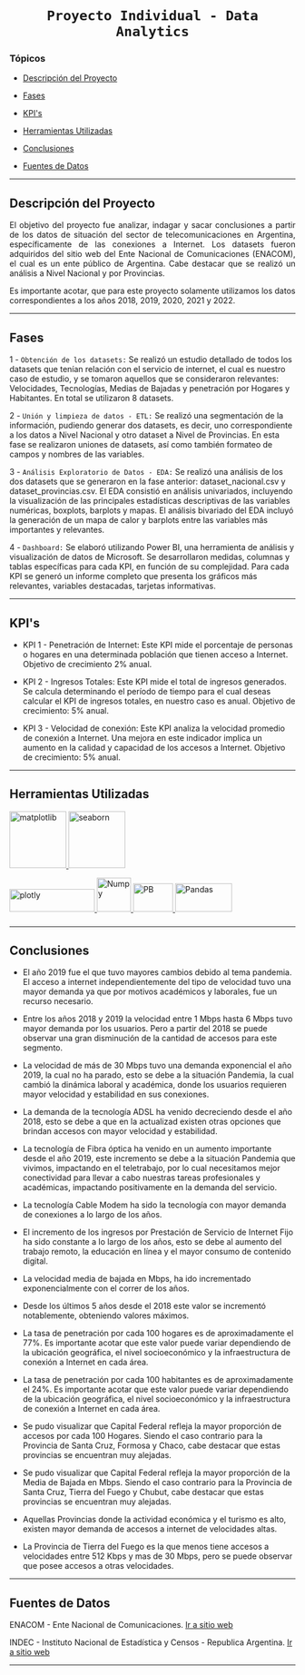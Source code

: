 # <h1 align=center>**`Proyecto Individual - Data Analytics`**</h1>

### Tópicos 

- [Descripción del Proyecto](#descripcion-del-proyecto)

- [Fases](#fases)

- [KPI's](#kpis)

- [Herramientas Utilizadas](#herramientas-utilizadas)

- [Conclusiones](#conclusiones)

- [Fuentes de Datos](#fuentes-de-datos)

<hr>

## Descripción del Proyecto

<p align="justify">
El objetivo del proyecto fue analizar, indagar y sacar conclusiones a partir de los datos de situación del sector de telecomunicaciones en Argentina, específicamente de las conexiones a Internet. Los datasets fueron adquiridos del sitio web del Ente Nacional de Comunicaciones (ENACOM), el cual es un ente público de Argentina. Cabe destacar que se realizó un análisis a Nivel Nacional y por Provincias.

Es importante acotar, que para este proyecto solamente utilizamos los datos correspondientes a los años 2018, 2019, 2020, 2021 y 2022.
</p>

<hr>

## Fases

1 - `Obtención de los datasets:` Se realizó un estudio detallado de todos los datasets que tenían relación con el servicio de internet, el cual es nuestro caso de estudio, y se tomaron aquellos que se consideraron relevantes: Velocidades, Tecnologías, Medias de Bajadas y penetración por Hogares y Habitantes. En total se utilizaron 8 datasets.

2 - `Unión y limpieza de datos - ETL:` Se realizó una segmentación de la información, pudiendo generar dos datasets, es decir, uno correspondiente a los datos a Nivel Nacional y otro dataset a Nivel de Provincias. En esta fase se realizaron uniones de datasets, así como también formateo de campos y nombres de las variables.

3 - `Análisis Exploratorio de Datos - EDA:` Se realizó una análisis de los dos datasets que se generaron en la fase anterior: dataset_nacional.csv y dataset_provincias.csv. El EDA consistió en análisis univariados, incluyendo la visualización de las principales estadísticas descriptivas de las variables numéricas, boxplots, barplots y mapas. El análisis bivariado del EDA incluyó la generación de un mapa de calor y barplots entre las variables más importantes y relevantes.

4 - `Dashboard:` Se elaboró utilizando Power BI, una herramienta de análisis y visualización de datos de Microsoft. Se desarrollaron medidas, columnas y tablas específicas para cada KPI, en función de su complejidad. Para cada KPI se generó un informe completo que presenta los gráficos más relevantes, variables destacadas, tarjetas informativas. 

<hr>

## KPI's

- KPI 1 - Penetración de Internet: Este KPI mide el porcentaje de personas o hogares en una determinada población que tienen acceso a Internet. Objetivo de crecimiento 2% anual.

- KPI 2 - Ingresos Totales: Este KPI mide el total de ingresos generados. Se calcula determinando el período de tiempo para el cual deseas calcular el KPI de ingresos totales, en nuestro caso es anual. Objetivo de crecimiento: 5% anual.

- KPI 3 - Velocidad de conexión: Este KPI analiza la velocidad promedio de conexión a Internet. Una mejora en este indicador implica un aumento en la calidad y capacidad de los accesos a Internet. Objetivo de crecimiento: 5% anual.

<hr>

## Herramientas Utilizadas

 <a href="https://matplotlib.org/" target="_blank"> <img src="https://matplotlib.org/stable/_static/images/logo2.svg" alt="matplotlib" width="100" height="100"/> </a> <a href="https://seaborn.pydata.org/" target="_blank"> <img src="https://seaborn.pydata.org/_static/logo-wide-lightbg.svg" alt="seaborn" width="100" height="100"/> </a> 
 
 <a href="https://plotly.com/" target="_blank"> <img src="https://upload.wikimedia.org/wikipedia/commons/thumb/8/8a/Plotly-logo.png/220px-Plotly-logo.png" alt="plotly" width="150" height="40"/> </a> <a href="https://numpy.org/" target="_blank"> <img src="https://numpy.org/images/logo.svg" alt="Numpy" width="60" height="60"/> </a>  <a href="https://powerbi.microsoft.com//" target="_blank"> <img src="https://1000marcas.net/wp-content/uploads/2022/08/Microsoft-Power-BI-Logo-500x281.png" alt="PB" width="70" height="50"/> </a>  <a href="https://pandas.pydata.org/" target="_blank"> <img src="https://upload.wikimedia.org/wikipedia/commons/thumb/e/ed/Pandas_logo.svg/512px-Pandas_logo.svg.png" alt="Pandas" width="100" height="50"/> </a>

###

<hr>

## Conclusiones

- El año 2019 fue el que tuvo mayores cambios debido al tema pandemia. El acceso a internet independientemente del tipo de velocidad tuvo una mayor demanda ya que por motivos académicos y laborales, fue un recurso necesario.

- Entre los años 2018 y 2019 la velocidad entre 1 Mbps hasta 6 Mbps tuvo mayor demanda por los usuarios. Pero a partir del 2018 se puede observar una gran disminución de la cantidad de accesos para este segmento.

- La velocidad de más de 30 Mbps tuvo una demanda exponencial el año 2019, la cual no ha parado, esto se debe a la situación Pandemia, la cual cambió la dinámica laboral y académica, donde los usuarios requieren mayor velocidad y estabilidad en sus conexiones.

- La demanda de la tecnología ADSL ha venido decreciendo desde el año 2018, esto se debe a que en la actualizad existen otras opciones que brindan accesos con mayor velocidad y estabilidad.

- La tecnología de Fibra óptica ha venido en un aumento importante desde el año 2019, este incremento se debe a la situación Pandemia que vivimos, impactando en el teletrabajo, por lo cual necesitamos mejor conectividad para llevar a cabo nuestras tareas profesionales y académicas, impactando positivamente en la demanda del servicio.

- La tecnología Cable Modem ha sido la tecnología con mayor demanda de conexiones a lo largo de los años.

- El incremento de los ingresos por Prestación de Servicio de Internet Fijo ha sido constante a lo largo de los años, esto se debe al aumento del trabajo remoto, la educación en línea y el mayor consumo de contenido digital.

- La velocidad media de bajada en Mbps, ha ido incrementado exponencialmente con el correr de los años.

- Desde los últimos 5 años desde el 2018 este valor se incrementó notablemente, obteniendo valores máximos.

- La tasa de penetración por cada 100 hogares es de aproximadamente el 77%. Es importante acotar que este valor puede variar dependiendo de la ubicación geográfica, el nivel socioeconómico y la infraestructura de conexión a Internet en cada área.

- La tasa de penetración por cada 100 habitantes es de aproximadamente el 24%. Es importante acotar que este valor puede variar dependiendo de la ubicación geográfica, el nivel socioeconómico y la infraestructura de conexión a Internet en cada área.

- Se pudo visualizar que Capital Federal refleja la mayor proporción de accesos por cada 100 Hogares. Siendo el caso contrario para la Provincia de Santa Cruz, Formosa y Chaco, cabe destacar que estas provincias se encuentran muy alejadas.

- Se pudo visualizar que Capital Federal refleja la mayor proporción de la Media de Bajada en Mbps. Siendo el caso contrario para la Provincia de Santa Cruz, Tierra del Fuego y Chubut, cabe destacar que estas provincias se encuentran muy alejadas.

- Aquellas Provincias donde la actividad económica y el turismo es alto, existen mayor demanda de accesos a internet de velocidades altas.

- La Provincia de Tierra del Fuego es la que menos tiene accesos a velocidades entre 512 Kbps y mas de 30 Mbps, pero se puede observar que posee accesos a otras velocidades.

<hr>

## Fuentes de Datos

ENACOM - Ente Nacional de Comunicaciones. [Ir a sitio web](https://datosabiertos.enacom.gob.ar/dashboards/20000/acceso-a-internet/)

INDEC - Instituto Nacional de Estadística y Censos - Republica Argentina. [Ir a sitio web](https://www.indec.gob.ar/indec/web/Institucional-Indec-BasesDeDatos-3)

<hr>

